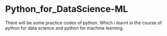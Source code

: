 # Python_for_DataScience-ML
There will be some practice codes of python. Which i learnt in the course of python for data science and python for machine learning.
